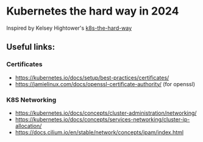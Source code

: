 # Kubernetes the hard way in 2024

Inspired by Kelsey Hightower's [k8s-the-hard-way](https://github.com/kelseyhightower/kubernetes-the-hard-way) 

## Useful links: 

### Certificates
- https://kubernetes.io/docs/setup/best-practices/certificates/ 
- https://jamielinux.com/docs/openssl-certificate-authority/ (for openssl)

### K8S Networking 

- https://kubernetes.io/docs/concepts/cluster-administration/networking/
- https://kubernetes.io/docs/concepts/services-networking/cluster-ip-allocation/
- https://docs.cilium.io/en/stable/network/concepts/ipam/index.html
